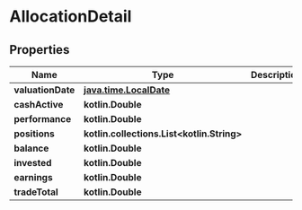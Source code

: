 
# AllocationDetail

## Properties
Name | Type | Description | Notes
------------ | ------------- | ------------- | -------------
**valuationDate** | [**java.time.LocalDate**](java.time.LocalDate.md) |  | 
**cashActive** | **kotlin.Double** |  | 
**performance** | **kotlin.Double** |  |  [readonly]
**positions** | **kotlin.collections.List&lt;kotlin.String&gt;** |  |  [readonly]
**balance** | **kotlin.Double** |  |  [optional]
**invested** | **kotlin.Double** |  |  [optional]
**earnings** | **kotlin.Double** |  |  [optional]
**tradeTotal** | **kotlin.Double** |  |  [optional]



